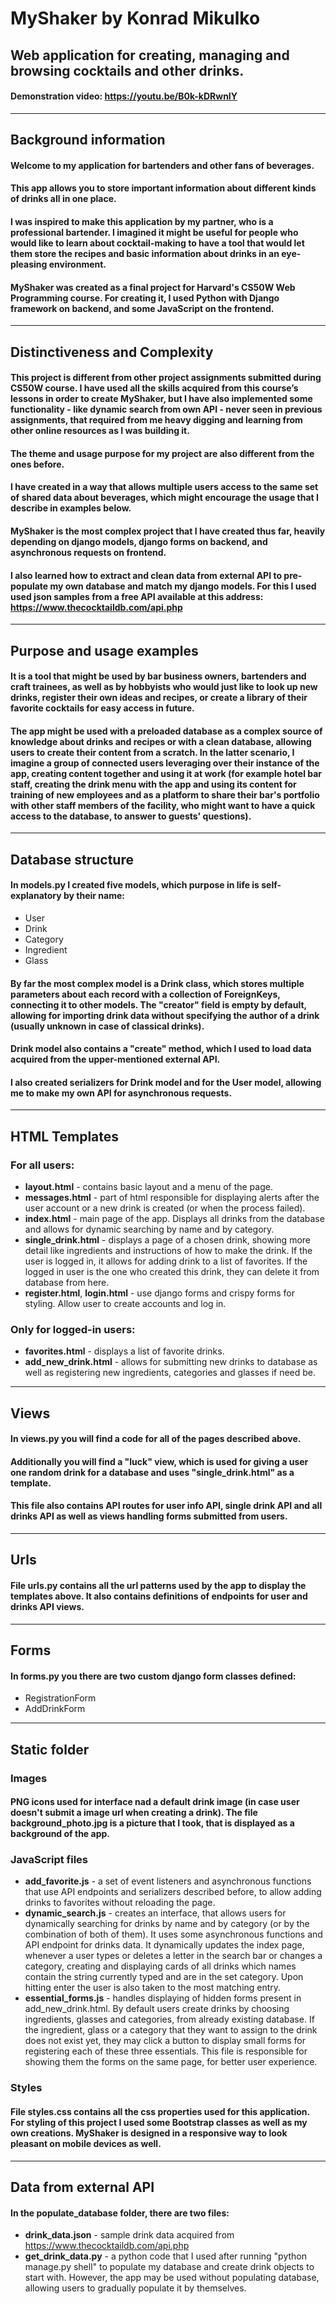# MyShaker by Konrad Mikulko

## Web application for creating, managing and browsing cocktails and other drinks.

#### Demonstration video: https://youtu.be/B0k-kDRwnIY
----
## Background information 
#### Welcome to my application for bartenders and other fans of beverages.
#### This app allows you to store important information about different kinds of drinks all in one place.
#### I was inspired to make this application by my partner, who is a professional bartender. I imagined it might be useful for people who would like to learn about cocktail-making to have a tool that would let them store the recipes and basic information about drinks in an eye-pleasing environment.
#### MyShaker was created as a final project for Harvard's CS50W Web Programming course. For creating it, I used Python with Django framework on backend, and some JavaScript on the frontend.


----
## Distinctiveness and Complexity
#### This project is different from other project assignments submitted during CS50W course. I have used all the skills acquired from this course’s lessons in order to create MyShaker, but I have also implemented some functionality - like dynamic search from own API - never seen in previous assignments, that required from me heavy digging and learning from other online resources as I was building it. 
#### The theme and usage purpose for my project are also different from the ones before.
#### I have created in a way that allows multiple users access to the same set of shared data about beverages, which might encourage the usage that I describe in examples below.
#### MyShaker is the most complex project that I have created thus far, heavily depending on django models, django forms on backend, and asynchronous requests on frontend.
#### I also learned how to extract and clean data from external API to pre-populate my own database and match my django models. For this I used used json samples from a free API available at this address: https://www.thecocktaildb.com/api.php 

----

## Purpose and usage examples
#### It is a tool that might be used by bar business owners, bartenders and craft trainees, as well as by hobbyists who would just like to look up new drinks, register their own ideas and recipes, or create a library of their favorite cocktails for easy access in future. 
#### The app might be used with a preloaded database as a complex source of knowledge about drinks and recipes or with a clean database, allowing users to create their content from a scratch. In the latter scenario, I imagine a group of connected users leveraging over their instance of the app, creating content together and using it at work (for example hotel bar staff, creating the drink menu with the app and using its content for training of new employees and as a platform to share their bar's portfolio with other staff members of the facility, who might want to have a quick access to the database, to answer to guests' questions).

---- 

## Database structure
#### In **models.py** I created five models, which purpose in life is self-explanatory by their name:
- User
- Drink
- Category
- Ingredient
- Glass
#### By far the most complex model is a Drink class, which stores multiple parameters about each record with a collection of ForeignKeys, connecting it to other models. The "creator" field is empty by default, allowing for importing drink data without specifying the author of a drink (usually unknown in case of classical drinks). 
#### Drink model also contains a "create" method, which I used to load data acquired from the upper-mentioned external API.
#### I also created serializers for Drink model and for the User model, allowing me to make my own API for asynchronous requests.

----
## HTML Templates
### For all users:
- **layout.html** - contains basic layout and a menu of the page.
- **messages.html** - part of html responsible for displaying alerts after the user account or a new drink is created (or when the process failed). 
- **index.html** - main page of the app. Displays all drinks from the database and allows for dynamic searching by name and by category.
- **single_drink.html** - displays a page of a chosen drink, showing more detail like ingredients and instructions of how to make the drink.
If the user is logged in, it allows for adding drink to a list of favorites. If the logged in user is the one who created this drink, they can delete it from database from here.
- **register.html**, **login.html** - use django forms and crispy forms for styling. Allow user to create accounts and log in.
### Only for logged-in users:
- **favorites.html** - displays a list of favorite drinks.
- **add_new_drink.html** - allows for submitting new drinks to database as well as registering new ingredients, categories and glasses if need be.

----

## Views
#### In **views.py** you will find a code for all of the pages described above.
#### Additionally you will find a "luck" view, which is used for giving a user one random drink for a database and uses "single_drink.html" as a template.  
#### This file also contains API routes for user info API, single drink API and all drinks API as well as views handling forms submitted from users.

----
## Urls
#### File **urls.py** contains all the url patterns used by the app to display the templates above. It also contains definitions of endpoints for user and drinks API views.

----

## Forms
#### In **forms.py** you there are two custom django form classes defined:
- RegistrationForm
- AddDrinkForm


---
## Static folder
### Images
#### PNG icons used for interface nad a default drink image (in case user doesn't submit a image url when creating a drink). The file **background_photo.jpg** is a picture that I took, that is displayed as a background of the app.
### JavaScript files
- **add_favorite.js** - a set of event listeners and asynchronous functions that use API endpoints and serializers described before, to allow adding drinks to favorites without reloading the page.
- **dynamic_search.js** - creates an interface, that allows users for dynamically searching for drinks by name and by category (or by the combination of both of them). It uses some asynchronous functions and API endpoint for drinks data. It dynamically updates the index page, whenever a user types or deletes a letter in the search bar or changes a category, creating and displaying cards of all drinks which names contain the string currently typed and are in the set category. Upon hitting enter the user is also taken to the most matching entry.
- **essential_forms.js** - handles displaying of hidden forms present in add_new_drink.html. By default users create drinks by choosing ingredients, glasses and categories, from already existing database. If the ingredient, glass or a category that they want to assign to the drink does not exist yet, they may click a button to display small forms for registering each of these three essentials. This file is responsible for showing them the forms on the same page, for better user experience. 
### Styles
#### File **styles.css** contains all the css properties used for this application. For styling of this project I used some Bootstrap classes as well as my own creations. MyShaker is designed in a responsive way to look pleasant on mobile devices as well.

---
## Data from external API
#### In the **populate_database** folder, there are two files:
- **drink_data.json** - sample drink data acquired from https://www.thecocktaildb.com/api.php 
- **get_drink_data.py** - a python code that I used after running "python manage.py shell" to populate my database and create drink objects to start with. However, the app may be used without populating database, allowing users to gradually populate it by themselves.
